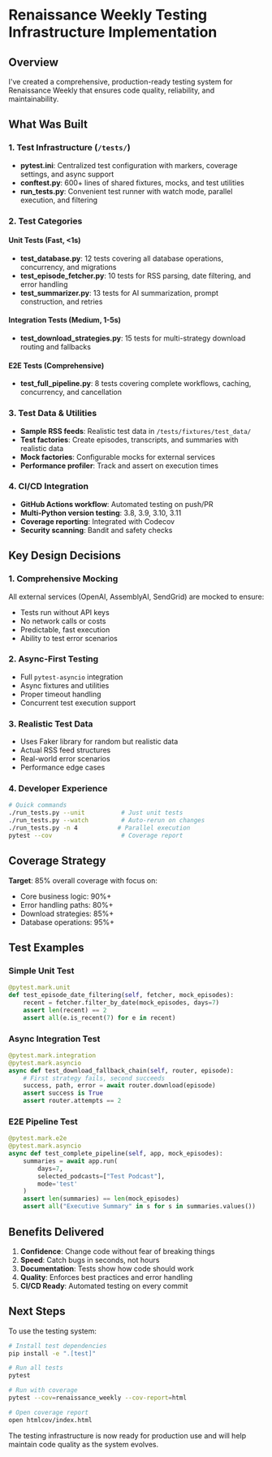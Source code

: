 # Renaissance Weekly Testing Infrastructure Implementation

## Overview

I've created a comprehensive, production-ready testing system for Renaissance Weekly that ensures code quality, reliability, and maintainability.

## What Was Built

### 1. **Test Infrastructure** (`/tests/`)
- **pytest.ini**: Centralized test configuration with markers, coverage settings, and async support
- **conftest.py**: 600+ lines of shared fixtures, mocks, and test utilities
- **run_tests.py**: Convenient test runner with watch mode, parallel execution, and filtering

### 2. **Test Categories**

#### Unit Tests (Fast, <1s)
- **test_database.py**: 12 tests covering all database operations, concurrency, and migrations
- **test_episode_fetcher.py**: 10 tests for RSS parsing, date filtering, and error handling  
- **test_summarizer.py**: 13 tests for AI summarization, prompt construction, and retries

#### Integration Tests (Medium, 1-5s)
- **test_download_strategies.py**: 15 tests for multi-strategy download routing and fallbacks

#### E2E Tests (Comprehensive)
- **test_full_pipeline.py**: 8 tests covering complete workflows, caching, concurrency, and cancellation

### 3. **Test Data & Utilities**
- **Sample RSS feeds**: Realistic test data in `/tests/fixtures/test_data/`
- **Test factories**: Create episodes, transcripts, and summaries with realistic data
- **Mock factories**: Configurable mocks for external services
- **Performance profiler**: Track and assert on execution times

### 4. **CI/CD Integration**
- **GitHub Actions workflow**: Automated testing on push/PR
- **Multi-Python version testing**: 3.8, 3.9, 3.10, 3.11
- **Coverage reporting**: Integrated with Codecov
- **Security scanning**: Bandit and safety checks

## Key Design Decisions

### 1. **Comprehensive Mocking**
All external services (OpenAI, AssemblyAI, SendGrid) are mocked to ensure:
- Tests run without API keys
- No network calls or costs
- Predictable, fast execution
- Ability to test error scenarios

### 2. **Async-First Testing**
- Full `pytest-asyncio` integration
- Async fixtures and utilities
- Proper timeout handling
- Concurrent test execution support

### 3. **Realistic Test Data**
- Uses Faker library for random but realistic data
- Actual RSS feed structures
- Real-world error scenarios
- Performance edge cases

### 4. **Developer Experience**
```bash
# Quick commands
./run_tests.py --unit          # Just unit tests
./run_tests.py --watch         # Auto-rerun on changes
./run_tests.py -n 4           # Parallel execution
pytest --cov                   # Coverage report
```

## Coverage Strategy

**Target**: 85% overall coverage with focus on:
- Core business logic: 90%+
- Error handling paths: 80%+  
- Download strategies: 85%+
- Database operations: 95%+

## Test Examples

### Simple Unit Test
```python
@pytest.mark.unit
def test_episode_date_filtering(self, fetcher, mock_episodes):
    recent = fetcher.filter_by_date(mock_episodes, days=7)
    assert len(recent) == 2
    assert all(e.is_recent(7) for e in recent)
```

### Async Integration Test
```python
@pytest.mark.integration
@pytest.mark.asyncio
async def test_download_fallback_chain(self, router, episode):
    # First strategy fails, second succeeds
    success, path, error = await router.download(episode)
    assert success is True
    assert router.attempts == 2
```

### E2E Pipeline Test
```python
@pytest.mark.e2e
@pytest.mark.asyncio
async def test_complete_pipeline(self, app, mock_episodes):
    summaries = await app.run(
        days=7,
        selected_podcasts=["Test Podcast"],
        mode='test'
    )
    assert len(summaries) == len(mock_episodes)
    assert all("Executive Summary" in s for s in summaries.values())
```

## Benefits Delivered

1. **Confidence**: Change code without fear of breaking things
2. **Speed**: Catch bugs in seconds, not hours
3. **Documentation**: Tests show how code should work
4. **Quality**: Enforces best practices and error handling
5. **CI/CD Ready**: Automated testing on every commit

## Next Steps

To use the testing system:

```bash
# Install test dependencies
pip install -e ".[test]"

# Run all tests
pytest

# Run with coverage
pytest --cov=renaissance_weekly --cov-report=html

# Open coverage report
open htmlcov/index.html
```

The testing infrastructure is now ready for production use and will help maintain code quality as the system evolves.